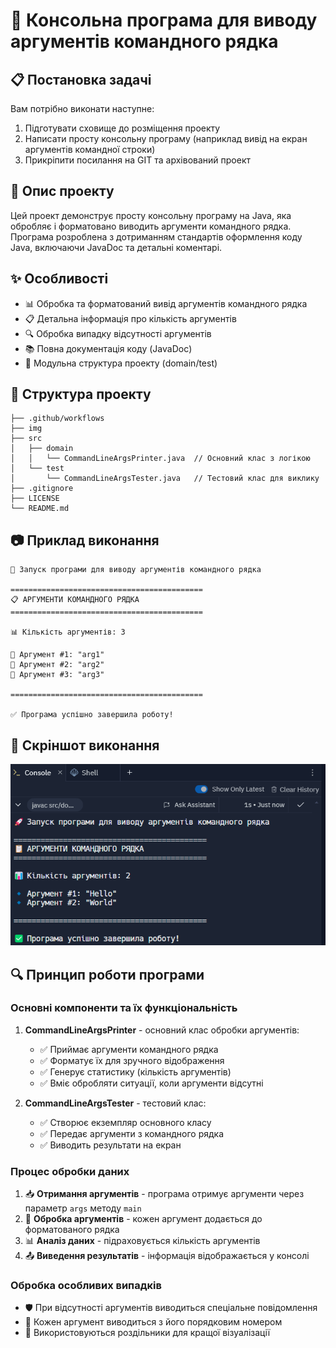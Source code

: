 
# 🚀 Консольна програма для виводу аргументів командного рядка

## 📋 Постановка задачі

Вам потрібно виконати наступне:
1. Підготувати сховище до розміщення проекту
2. Написати просту консольну програму (наприклад вивід на екран аргументів командної строки)
3. Прикріпити посилання на GIT та архівований проект

## 📝 Опис проекту

Цей проект демонструє просту консольну програму на Java, яка обробляє і форматовано виводить аргументи командного рядка. Програма розроблена з дотриманням стандартів оформлення коду Java, включаючи JavaDoc та детальні коментарі.

## ✨ Особливості

- 📊 Обробка та форматований вивід аргументів командного рядка
- 📋 Детальна інформація про кількість аргументів
- 🔍 Обробка випадку відсутності аргументів
- 📚 Повна документація коду (JavaDoc)
- 🧪 Модульна структура проекту (domain/test)

## 📁 Структура проекту

```
├── .github/workflows
├── img
├── src
│   ├── domain
│   │   └── CommandLineArgsPrinter.java  // Основний клас з логікою
│   └── test
│       └── CommandLineArgsTester.java   // Тестовий клас для виклику
├── .gitignore
├── LICENSE
└── README.md
```

## 📷 Приклад виконання

```
🚀 Запуск програми для виводу аргументів командного рядка

===========================================
📋 АРГУМЕНТИ КОМАНДНОГО РЯДКА
===========================================

📊 Кількість аргументів: 3

🔹 Аргумент #1: "arg1"
🔹 Аргумент #2: "arg2"
🔹 Аргумент #3: "arg3"

===========================================

✅ Програма успішно завершила роботу!
```

## 📸 Скріншот виконання

![Скріншот виконання програми](https://github.com/TeslenkoPavlo/oop-practice-teslenko/blob/task-1-(03.03.25)/img/photo1.png?raw=true)

## 🔍 Принцип роботи програми

### Основні компоненти та їх функціональність

1. **CommandLineArgsPrinter** - основний клас обробки аргументів:
   - ✅ Приймає аргументи командного рядка
   - ✅ Форматує їх для зручного відображення
   - ✅ Генерує статистику (кількість аргументів)
   - ✅ Вміє обробляти ситуації, коли аргументи відсутні

2. **CommandLineArgsTester** - тестовий клас:
   - ✅ Створює екземпляр основного класу
   - ✅ Передає аргументи з командного рядка
   - ✅ Виводить результати на екран

### Процес обробки даних

1. 📥 **Отримання аргументів** - програма отримує аргументи через параметр `args` методу `main`
2. 🔄 **Обробка аргументів** - кожен аргумент додається до форматованого рядка
3. 📊 **Аналіз даних** - підраховується кількість аргументів
4. 📤 **Виведення результатів** - інформація відображається у консолі

### Обробка особливих випадків

- 🛡️ При відсутності аргументів виводиться спеціальне повідомлення
- 🧩 Кожен аргумент виводиться з його порядковим номером
- 📏 Використовуються роздільники для кращої візуалізації
